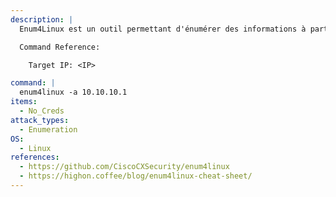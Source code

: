 ```yaml
---
description: |
  Enum4Linux est un outil permettant d'énumérer des informations à partir de systèmes Windows et Samba, en utilisant un certain nombre de techniques différentes. La commande suivante tentera d'énumérer des informations en l'absence d'informations d'identification.

  Command Reference:

  	Target IP: <IP>

command: |
  enum4linux -a 10.10.10.1
items:
  - No_Creds
attack_types:
  - Enumeration
OS:
  - Linux
references:
  - https://github.com/CiscoCXSecurity/enum4linux
  - https://highon.coffee/blog/enum4linux-cheat-sheet/
---
```

